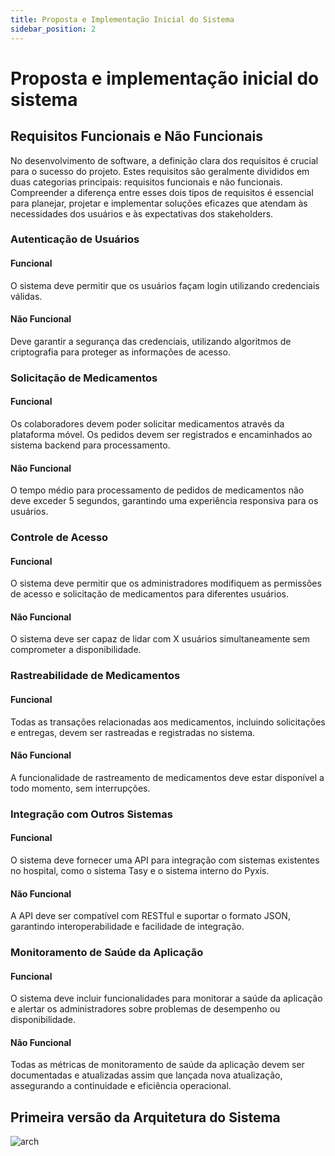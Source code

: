 ```yaml
---
title: Proposta e Implementação Inicial do Sistema
sidebar_position: 2
---
```


# Proposta e implementação inicial do sistema

## Requisitos Funcionais e Não Funcionais 

No desenvolvimento de software, a definição clara dos requisitos é crucial para o sucesso do projeto. Estes requisitos são geralmente divididos em duas categorias principais: requisitos funcionais e não funcionais. Compreender a diferença entre esses dois tipos de requisitos é essencial para planejar, projetar e implementar soluções eficazes que atendam às necessidades dos usuários e às expectativas dos stakeholders.


### Autenticação de Usuários
#### Funcional
O sistema deve permitir que os usuários façam login utilizando credenciais válidas.

#### Não Funcional
Deve garantir a segurança das credenciais, utilizando algoritmos de criptografia para proteger as informações de acesso.

### Solicitação de Medicamentos
#### Funcional
Os colaboradores devem poder solicitar medicamentos através da plataforma móvel. Os pedidos devem ser registrados e encaminhados ao sistema backend para processamento.

#### Não Funcional
O tempo médio para processamento de pedidos de medicamentos não deve exceder 5 segundos, garantindo uma experiência responsiva para os usuários.

### Controle de Acesso
#### Funcional
O sistema deve permitir que os administradores modifiquem as permissões de acesso e solicitação de medicamentos para diferentes usuários.

#### Não Funcional
O sistema deve ser capaz de lidar com X usuários simultaneamente sem comprometer a disponibilidade.

### Rastreabilidade de Medicamentos
#### Funcional
Todas as transações relacionadas aos medicamentos, incluindo solicitações e entregas, devem ser rastreadas e registradas no sistema.

#### Não Funcional
A funcionalidade de rastreamento de medicamentos deve estar disponível a todo momento, sem interrupções.

### Integração com Outros Sistemas
#### Funcional
O sistema deve fornecer uma API para integração com sistemas existentes no hospital, como o sistema Tasy e o sistema interno do Pyxis.

#### Não Funcional
A API deve ser compatível com RESTful e suportar o formato JSON, garantindo interoperabilidade e facilidade de integração.

### Monitoramento de Saúde da Aplicação
#### Funcional
O sistema deve incluir funcionalidades para monitorar a saúde da aplicação e alertar os administradores sobre problemas de desempenho ou disponibilidade.

#### Não Funcional
Todas as métricas de monitoramento de saúde da aplicação devem ser documentadas e atualizadas assim que lançada nova atualização, assegurando a continuidade e eficiência operacional.

## Primeira versão da Arquitetura do Sistema
![arch](/img/arch.png)